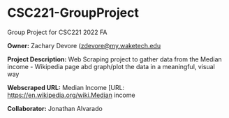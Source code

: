 # CSC221-GroupProject
Group Project for CSC221 2022 FA

__Owner:__ Zachary Devore (zdevore@my.waketech.edu

__Project Description:__ Web Scraping project to gather data from the Median income - Wikipedia page
                         abd graph/plot the data in a meaningful, visual way
                         
__Webscraped URL:__ Median Income [URL: https://en.wikipedia.org/wiki.Median income

__Collaborator:__ Jonathan Alvarado
